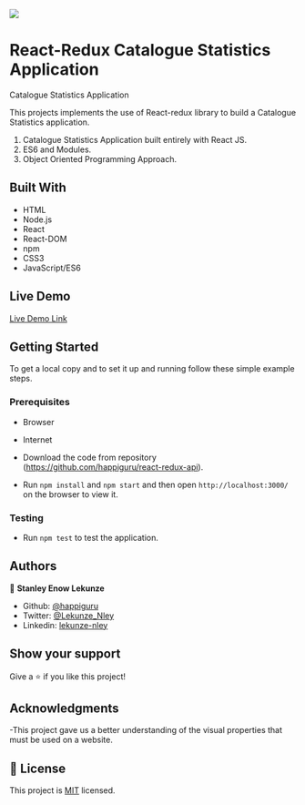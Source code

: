 ![](https://img.shields.io/badge/Microverse-blueviolet)
# React-Redux Catalogue Statistics Application
Catalogue Statistics Application

This projects implements the use of React-redux library to build a Catalogue Statistics application.

1. Catalogue Statistics Application built entirely with React JS.
2. ES6 and Modules.
3. Object Oriented Programming Approach.

## Built With

- HTML
- Node.js
- React
- React-DOM
- npm
- CSS3
- JavaScript/ES6

<!-- ![screenshot](./src/images/pict.png) -->
## Live Demo

[Live Demo Link](https://react-redux-api.herokuapp.com/)


## Getting Started


To get a local copy  and to set it up and running follow these simple example steps.

### Prerequisites

- Browser
- Internet

- Download the code from repository (https://github.com/happiguru/react-redux-api).
- Run `npm install` and `npm start` and then open `http://localhost:3000/` on the browser to view it.

### Testing

- Run `npm test` to test the application.

## Authors

👤 **Stanley Enow Lekunze**

- Github: [@happiguru](https://github.com/happiguru)
- Twitter: [@Lekunze_Nley](https://twitter.com/Lekunze_Nley)
- Linkedin: [lekunze-nley](https://www.linkedin.com/in/lekunze-nley/)


## Show your support

Give a ⭐️ if you like this project!

## Acknowledgments
-This project gave us a better understanding of the visual properties that must be used on a website.

## 📝 License

This project is [MIT](LICENSE) licensed.
